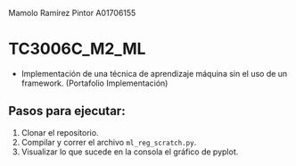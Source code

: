 Mamolo Ramírez Pintor
A01706155
# TC3006C_M2_ML
* Implementación de una técnica de aprendizaje máquina sin el uso de un framework. (Portafolio Implementación)

## Pasos para ejecutar:
1. Clonar el repositorio.
2. Compilar y correr el archivo ```ml_reg_scratch.py```.
3. Visualizar lo que sucede en la consola el gráfico de pyplot.